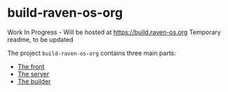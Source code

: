 # build-raven-os-org
Work In Progress - Will be hosted at https://build.raven-os.org
Temporary readme, to be updated

The project `build-raven-os-org` contains three main parts:

 - [The front](front/README.md)
 - [The server](server/README.md)
 - [The builder](builder/README.md)
